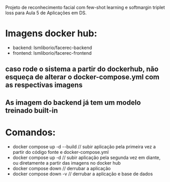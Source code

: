 Projeto de reconhecimento facial com few-shot learning e softmargin triplet loss para Aula 5 de Aplicações em DS.

# Imagens docker hub:
- backend:  lsmliborio/facerec-backend
- frontend: lsmliborio/facerec-frontend

## caso rode o sistema a partir do dockerhub, não esqueça de alterar o docker-compose.yml com as respectivas imagens

## As imagem do backend já tem um modelo treinado built-in


# Comandos:
- docker compose up -d --build // subir aplicação pela primeira vez a partir do código fonte e docker-compose.yml
- docker compose up -d         // subir aplicação pela segunda vez em diante, ou diretamente a partir das imagens no docker hub
- docker compose down          // derrubar a aplicação
- docker compose down -v       // derrubar a aplicação e base de dados

